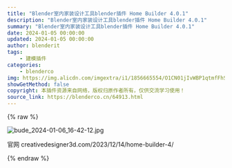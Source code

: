 ```yaml
---
title: "Blender室内家装设计工具blender插件 Home Builder 4.0.1"
description: "Blender室内家装设计工具blender插件 Home Builder 4.0.1"
summary: "Blender室内家装设计工具blender插件 Home Builder 4.0.1"
date: 2024-01-05 00:00:00
updated: 2024-01-05 00:00:00
author: blenderit
tags: 
    - 建模插件
categories:
    - blenderco
img: https://img.alicdn.com/imgextra/i1/1856665554/O1CN01jIvWBP1qtmfFhS4uk_!!1856665554.jpg
showGetMethod: false
copyright: 本插件资源来自网络，版权归原作者所有，仅供交流学习使用！
source_link: https://blenderco.cn/64913.html
---
```


{% raw %}
<p><img class="aligncenter" src="https://img.alicdn.com/imgextra/i1/1856665554/O1CN01jIvWBP1qtmfFhS4uk_!!1856665554.jpg" alt="bude_2024-01-06_16-42-12.jpg"></p><p>官网 creativedesigner3d.com/2023/12/14/home-builder-4/</p>
<div style="display: none">blenderco</div>
{% endraw %}